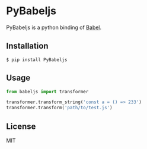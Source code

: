 # PyBabeljs

PyBabeljs is a python binding of [Babel](https://babeljs.io/).

## Installation

    $ pip install PyBabeljs

## Usage

```python
from babeljs import transformer

transformer.transform_string('const a = () => 233')
transformer.transform('path/to/test.js')
```

## License

MIT
